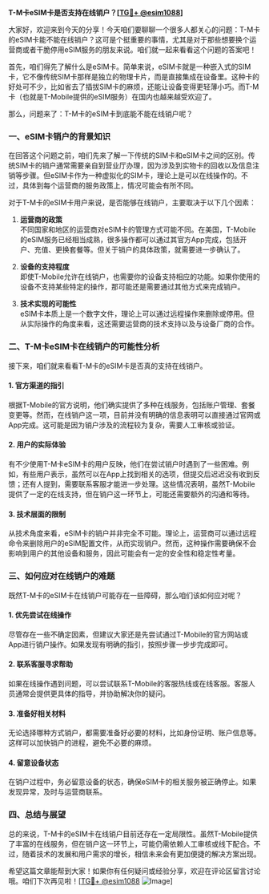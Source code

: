 **T-M卡eSIM卡是否支持在线销户？[[TG💪+ @esim1088](https://t.me/s/esim1088)]**

大家好，欢迎来到今天的分享！今天咱们要聊聊一个很多人都关心的问题：T-M卡的eSIM卡能不能在线销户？这可是个挺重要的事情，尤其是对于那些想要换个运营商或者干脆停用eSIM服务的朋友来说。咱们就一起来看看这个问题的答案吧！

首先，咱们得先了解什么是eSIM卡。简单来说，eSIM卡就是一种嵌入式的SIM卡，它不像传统SIM卡那样是独立的物理卡片，而是直接集成在设备里。这种卡的好处可不少，比如省去了插拔SIM卡的麻烦，还能让设备变得更轻薄小巧。而T-M卡（也就是T-Mobile提供的eSIM服务）在国内也越来越受欢迎了。

那么，问题来了：T-M卡的eSIM卡到底能不能在线销户呢？

### **一、eSIM卡销户的背景知识**

在回答这个问题之前，咱们先来了解一下传统的SIM卡和eSIM卡之间的区别。传统SIM卡的销户通常需要亲自到营业厅办理，因为涉及到实物卡的回收以及信息注销等步骤。但eSIM卡作为一种虚拟化的SIM卡，理论上是可以在线操作的。不过，具体到每个运营商的服务政策上，情况可能会有所不同。

对于T-M卡的eSIM卡用户来说，是否能够在线销户，主要取决于以下几个因素：

1. **运营商的政策**  
   不同国家和地区的运营商对eSIM卡的管理方式可能不同。在美国，T-Mobile的eSIM服务已经相当成熟，很多操作都可以通过其官方App完成，包括开户、充值、更换套餐等。但关于销户的具体政策，就需要进一步确认了。

2. **设备的支持程度**  
   即使T-Mobile允许在线销户，也需要你的设备支持相应的功能。如果你使用的设备不支持某些特定的操作，那可能还是需要通过其他方式来完成销户。

3. **技术实现的可能性**  
   eSIM卡本质上是一个数字文件，理论上可以通过远程操作来删除或停用。但从实际操作的角度来看，这还需要运营商的技术支持以及与设备厂商的合作。

### **二、T-M卡eSIM卡在线销户的可能性分析**

接下来，咱们就来看看T-M卡的eSIM卡是否真的支持在线销户。

#### **1. 官方渠道的指引**
根据T-Mobile的官方说明，他们确实提供了多种在线服务，包括账户管理、套餐变更等。然而，在线销户这一项，目前并没有明确的信息表明可以直接通过官网或App完成。这可能是因为销户涉及的流程较为复杂，需要人工审核或验证。

#### **2. 用户的实际体验**
有不少使用T-M卡eSIM卡的用户反映，他们在尝试销户时遇到了一些困难。例如，有些用户表示，虽然可以在App上找到相关的选项，但提交后迟迟没有收到反馈；还有人提到，需要联系客服才能进一步处理。这些情况表明，虽然T-Mobile提供了一定的在线支持，但在销户这一环节上，可能还需要额外的沟通和等待。

#### **3. 技术层面的限制**
从技术角度来看，eSIM卡的销户并非完全不可能。理论上，运营商可以通过远程命令来删除用户的eSIM配置文件，从而实现销户。然而，这种操作需要确保不会影响到用户的其他设备和服务，因此可能会有一定的安全性和稳定性考量。

### **三、如何应对在线销户的难题**

既然T-M卡的eSIM卡在线销户可能存在一些障碍，那么咱们该如何应对呢？

#### **1. 优先尝试在线操作**
尽管存在一些不确定因素，但建议大家还是先尝试通过T-Mobile的官方网站或App进行销户操作。如果发现有明确的指引，按照步骤一步步完成即可。

#### **2. 联系客服寻求帮助**
如果在线操作遇到问题，可以尝试联系T-Mobile的客服热线或在线客服。客服人员通常会提供更具体的指导，并协助解决你的疑问。

#### **3. 准备好相关材料**
无论选择哪种方式销户，都需要准备好必要的材料，比如身份证明、账户信息等。这样可以加快销户的进程，避免不必要的麻烦。

#### **4. 留意设备状态**
在销户过程中，务必留意设备的状态，确保eSIM卡的相关服务被正确停止。如果发现异常，及时与运营商联系。

### **四、总结与展望**

总的来说，T-M卡的eSIM卡在线销户目前还存在一定局限性。虽然T-Mobile提供了丰富的在线服务，但在销户这一环节上，可能仍需依赖人工审核或线下配合。不过，随着技术的发展和用户需求的增长，相信未来会有更加便捷的解决方案出现。

希望这篇文章能帮到大家！如果你有任何疑问或经验分享，欢迎在评论区留言讨论哦。咱们下次再见啦！[[TG💪+ @esim1088](https://t.me/s/esim1088) ![Image](https://i.postimg.cc/4NQfJmqS/Snipaste-2025-05-13-00-14-12.png)]